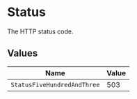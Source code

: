 # Status

The HTTP status code.


## Values

| Name                        | Value                       |
| --------------------------- | --------------------------- |
| `StatusFiveHundredAndThree` | 503                         |